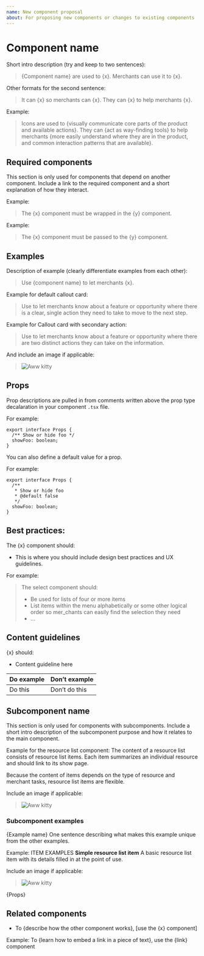 ```yaml
---
name: New component proposal
about: For proposing new components or changes to existing components
---
```


# Component name

Short intro description (try and keep to two sentences):
> {Component name} are used to {x}. Merchants can use it to {x}.

Other formats for the second sentence:
> It can {x} so merchants can {x}.
> They can {x} to help merchants {x}.

Example:
> Icons are used to {visually communicate core parts of the product and available actions}. They can {act as way-finding tools} to help merchants {more easily understand where they are in the product, and common interaction patterns that are available}.

## Required components

This section is only used for components that depend on another component. Include a link to the required component and a short explanation of how they interact.

Example:
> The {x} component must be wrapped in the {y} component.

Example:
> The {x} component must be passed to the {y} component.

## Examples

Description of example (clearly differentiate examples from each other):
> Use {component name} to let merchants {x}.

Example for default callout card:
> Use to let merchants know about a feature or opportunity where there is a clear, single action they need to take to move to the next step.

Example for Callout card with secondary action:
> Use to let merchants know about a feature or opportunity where there are two distinct actions they can take on the information.

And include an image if applicable:
> ![Aww kitty](http://placekitten.com/300/100)

## Props

Prop descriptions are pulled in from comments written above the prop type decalaration in your component `.tsx` file.

For example:

```tsx
export interface Props {
  /** Show or hide foo */
  showFoo: boolean;
}
```

You can also define a default value for a prop.

For example:

```tsx
export interface Props {
  /**
   * Show or hide foo
   * @default false
   */
  showFoo: boolean;
}
```

## Best practices:

The {x} component should:

- This is where you should include design best practices and UX guidelines.

For example:

> The select component should:
> - Be used for lists of four or more items
> - List items within the menu alphabetically or some other logical order so mer_chants can easily find the selection they need
> - ...

## Content guidelines

{x} should:

- Content guideline here

| Do example | Don’t example |
|------------|---------------|
| Do this | Don’t do this |

## Subcomponent name

This section is only used for components with subcomponents. Include a short intro description of the subcomponent purpose and how it relates to the main component.

Example for the resource list component: The content of a resource list consists of resource list items. Each item summarizes an individual resource and should link to its show page.

Because the content of items depends on the type of resource and merchant tasks, resource list items are flexible.

Include an image if applicable:
> ![Aww kitty](http://placekitten.com/300/100)

### Subcomponent examples

{Example name}
One sentence describing what makes this example unique from the other examples.

Example:
ITEM EXAMPLES
**Simple resource list item**
A basic resource list item with its details filled in at the point of use.

Include an image if applicable:
> ![Aww kitty](http://placekitten.com/300/100)

{Props}

## Related components

- To {describe how the other component works}, [use the {x} component]

Example: To {learn how to embed a link in a piece of text}, use the {link} component
